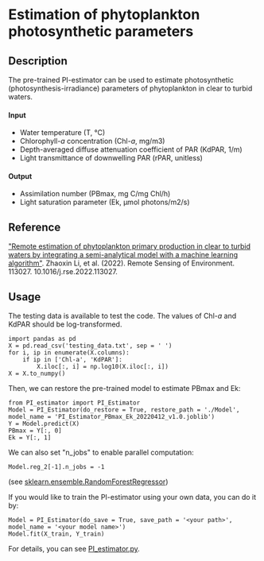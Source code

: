 # Estimation of phytoplankton photosynthetic parameters
## Description
The pre-trained PI-estimator can be used to estimate photosynthetic (photosynthesis-irradiance) parameters of phytoplankton in clear to turbid waters.
#### Input
* Water temperature (T, °C)
* Chlorophyll-_a_ concentration (Chl-_a_, mg/m3)
* Depth-averaged diffuse attenuation coefficient of PAR (KdPAR, 1/m) 
* Light transmittance of downwelling PAR (rPAR, unitless)
#### Output
* Assimilation number (PBmax, mg C/mg Chl/h)
* Light saturation parameter (Ek, μmol photons/m2/s)

## Reference
["Remote estimation of phytoplankton primary production in clear to turbid waters by integrating a semi-analytical model with a machine learning algorithm"](https://www.sciencedirect.com/science/article/pii/S0034425722001419). Zhaoxin Li, et al. (2022). Remote Sensing of Environment. 113027. 10.1016/j.rse.2022.113027.

## Usage
The testing data is available to test the code. The values of Chl-_a_ and KdPAR should be log-transformed.
```
import pandas as pd
X = pd.read_csv('testing_data.txt', sep = ' ')
for i, ip in enumerate(X.columns):
    if ip in ['Chl-a', 'KdPAR']:
        X.iloc[:, i] = np.log10(X.iloc[:, i])
X = X.to_numpy()
```
Then, we can restore the pre-trained model to estimate PBmax and Ek:
```
from PI_estimator import PI_Estimator
Model = PI_Estimator(do_restore = True, restore_path = './Model', model_name = 'PI_Estimator_PBmax_Ek_20220412_v1.0.joblib')
Y = Model.predict(X)
PBmax = Y[:, 0]
Ek = Y[:, 1]
```
We can also set "n_jobs" to enable parallel computation:
```
Model.reg_2[-1].n_jobs = -1
```
(see [sklearn.ensemble.RandomForestRegressor](https://scikit-learn.org/stable/modules/generated/sklearn.ensemble.RandomForestRegressor.html))

If you would like to train the PI-estimator using your own data, you can do it by:
```
Model = PI_Estimator(do_save = True, save_path = '<your path>', model_name = '<your model name>')
Model.fit(X_train, Y_train)
```
For details, you can see [PI_estimator.py](docs/PI_estimator.py).
